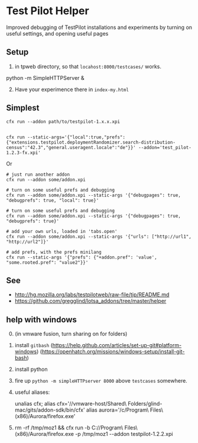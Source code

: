 Test Pilot Helper
========================

Improved debugging of TestPilot installations and experiments by turning on useful settings, and
opening useful pages


Setup
------

1. in tpweb directory, so that  `locahost:8000/testcases/` works.

python -m SimpleHTTPServer &

2. Have your experimence there in `index-my.html`

Simplest
------------

	cfx run --addon path/to/testpilot-1.x.x.xpi


    cfx run --static-args='{"local":true,"prefs":{"extensions.testpilot.deploymentRandomizer.search-distribution-census":"42.3","general.useragent.locale":"de"}}' --addon='test_pilot-1.2.3-fx.xpi'

Or

```
# just run another addon
cfx run --addon some/addon.xpi

# turn on some useful prefs and debugging
cfx run --addon some/addon.xpi --static-args '{"debugpages": true, "debugprefs": true, "local": true}'

# turn on some useful prefs and debugging
cfx run --addon some/addon.xpi --static-args '{"debugpages": true, "debugprefs": true}'

# add your own urls, loaded in 'tabs.open'
cfx run --addon some/addon.xpi --static-args '{"urls": ["http://url1", "http://url2"]}'

# add prefs, with the prefs minilang
cfx run --static-args '{"prefs": {"+addon.pref": 'value', "some.rooted.pref": "value2"}}'
```


See
---------

* http://hg.mozilla.org/labs/testpilotweb/raw-file/tip/README.md
* https://github.com/gregglind/lotsa_addons/tree/master/helper



help with windows
---------------------

0.  (in vmware fusion, turn sharing on for folders)
1.  install `gitbash` (https://help.github.com/articles/set-up-git#platform-windows) (https://openhatch.org/missions/windows-setup/install-git-bash)
2.  install python
3.  fire up `python -m simpleHTTPserver 8000` above `testcases` somewhere.
4.  useful aliases:

    unalias cfx; alias cfx='//vmware-host/Shared\ Folders/glind-mac/gits/addon-sdk/bin/cfx'
    alias aurora='/c/Program\ Files\ \(x86\)/Aurora/firefox.exe'

5.  rm -rf /tmp/moz1 && cfx run -b  C\://Program\ Files\ \(x86\)/Aurora/firefox.exe  -p /tmp/moz1 --addon testpilot-1.2.2.xpi
